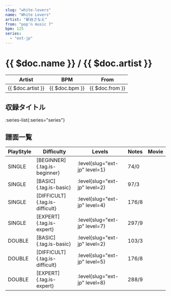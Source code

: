 ```yaml
---
slug: "white-lovers"
name: "White Lovers"
artist: "新谷さなえ"
from: "pop'n music 7"
bpm: 125
series:
  - "ext-jp"
---
```


# {{ $doc.name }} / {{ $doc.artist }}

|Artist|BPM|From|
|------|---|----|
|{{ $doc.artist }}|{{ $doc.bpm }}|{{ $doc.from }}|

## 収録タイトル

:series-list{:series="series"}

## 譜面一覧

|PlayStyle|Difficulty|Levels|Notes|Movie|
|---------|----------|------|-----|-----|
|SINGLE|[BEGINNER]{.tag.is-beginner}|:level{slug="ext-jp" level=1}|74/0||
|SINGLE|[BASIC]{.tag.is-basic}|:level{slug="ext-jp" level=2}|97/3||
|SINGLE|[DIFFICULT]{.tag.is-difficult}|:level{slug="ext-jp" level=4}|176/8||
|SINGLE|[EXPERT]{.tag.is-expert}|:level{slug="ext-jp" level=7}|297/9||
|DOUBLE|[BASIC]{.tag.is-basic}|:level{slug="ext-jp" level=2}|103/3||
|DOUBLE|[DIFFICULT]{.tag.is-difficult}|:level{slug="ext-jp" level=5}|176/8||
|DOUBLE|[EXPERT]{.tag.is-expert}|:level{slug="ext-jp" level=8}|288/9||
